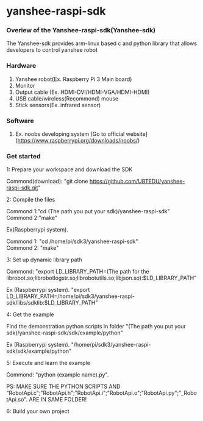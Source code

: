 # yanshee-raspi-sdk


### Overiew of the Yanshee-raspi-sdk(Yanshee-sdk)

The Yanshee-sdk provides arm-linux based c and python library that allows developers to control yanshee robot


### Hardware
 
1. Yanshee robot(Ex. Raspberry Pi 3 Main board)
2. Monitor
3. Output cable (Ex. HDMI-DVI/HDMI-VGA/HDMI-HDMI)
4. USB cable/wireless(Recommond)  mouse
5. Stick sensors(Ex. infrared sensor) 


### Software

1. Ex. noobs developing system
[Go to official website] (https://www.raspberrypi.org/downloads/noobs/) 


### Get started


1: Prepare your workspace and download the SDK

Commond(download): "git clone https://github.com/UBTEDU/yanshee-raspi-sdk.git"


2: Compile the files

Commond 1:"cd (The path you put your sdk)/yanshee-raspi-sdk"<br>
Commond 2:"make"<br>

Ex(Raspberrypi system).<br> 

Commond 1: "cd /home/pi/sdk3/yanshee-raspi-sdk"<br>
Commond 2: "make"<br>


3: Set up dynamic library path 

Commond: "export LD_LIBRARY_PATH=(The path for the librobot.so;librobotlogstr.so;librobotutils.so;libjson.so):$LD_LIBRARY_PATH"

Ex (Raspberrypi system). "export LD_LIBRARY_PATH=/home/pi/sdk3/yanshee-raspi-sdk/libs/sdklib:$LD_LIBRARY_PATH"


4: Get the example 

Find the demonstration python scripts in folder "(The path you put your sdk)/yanshee-raspi-sdk/sdk/example/python"

Ex (Raspberrypi system). "/home/pi/sdk3/yanshee-raspi-sdk/sdk/example/python"


5: Execute and learn the example 

Commond: "python (example name).py".

PS: MAKE SURE THE PYTHON SCRIPTS AND "RobotApi.c";"RobotApi.h";"RobotApi.i";"RobotApi.o";"RobotApi.py";"_RobotApi.so". 
ARE IN SAME FOLDER! 


6: Build your own project
